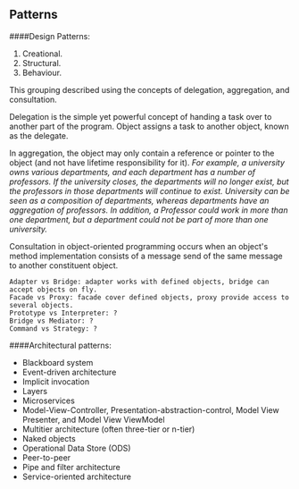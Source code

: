 Patterns
-

####Design Patterns:

1. Creational.
2. Structural.
3. Behaviour.

This grouping described using the concepts of delegation, aggregation, and consultation.

Delegation is the simple yet powerful concept of handing a task over to another part of the program.
Object assigns a task to another object, known as the delegate.

In aggregation, the object may only contain a reference or pointer to the object
(and not have lifetime responsibility for it).
<i>
For example, a university owns various departments, and each department has a number of professors.
If the university closes, the departments will no longer exist,
but the professors in those departments will continue to exist.
University can be seen as a composition of departments,
whereas departments have an aggregation of professors.
In addition, a Professor could work in more than one department,
but a department could not be part of more than one university.
</i>

Consultation in object-oriented programming occurs when an object's method implementation consists
of a message send of the same message to another constituent object.

````
Adapter vs Bridge: adapter works with defined objects, bridge can accept objects on fly.
Facade vs Proxy: facade cover defined objects, proxy provide access to several objects.
Prototype vs Interpreter: ?
Bridge vs Mediator: ?
Command vs Strategy: ?
````

####Architectural patterns:

* Blackboard system
* Event-driven architecture
* Implicit invocation
* Layers
* Microservices
* Model-View-Controller, Presentation-abstraction-control, Model View Presenter, and Model View ViewModel
* Multitier architecture (often three-tier or n-tier)
* Naked objects
* Operational Data Store (ODS)
* Peer-to-peer
* Pipe and filter architecture
* Service-oriented architecture
